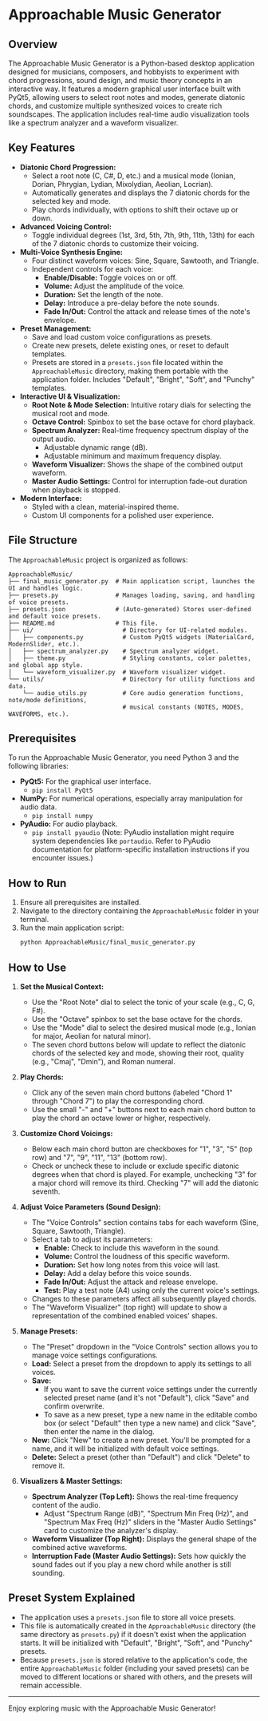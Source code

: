 # Approachable Music Generator

## Overview

The Approachable Music Generator is a Python-based desktop application designed for musicians, composers, and hobbyists to experiment with chord progressions, sound design, and music theory concepts in an interactive way. It features a modern graphical user interface built with PyQt5, allowing users to select root notes and modes, generate diatonic chords, and customize multiple synthesized voices to create rich soundscapes. The application includes real-time audio visualization tools like a spectrum analyzer and a waveform visualizer.

## Key Features

*   **Diatonic Chord Progression:**
    *   Select a root note (C, C#, D, etc.) and a musical mode (Ionian, Dorian, Phrygian, Lydian, Mixolydian, Aeolian, Locrian).
    *   Automatically generates and displays the 7 diatonic chords for the selected key and mode.
    *   Play chords individually, with options to shift their octave up or down.
*   **Advanced Voicing Control:**
    *   Toggle individual degrees (1st, 3rd, 5th, 7th, 9th, 11th, 13th) for each of the 7 diatonic chords to customize their voicing.
*   **Multi-Voice Synthesis Engine:**
    *   Four distinct waveform voices: Sine, Square, Sawtooth, and Triangle.
    *   Independent controls for each voice:
        *   **Enable/Disable:** Toggle voices on or off.
        *   **Volume:** Adjust the amplitude of the voice.
        *   **Duration:** Set the length of the note.
        *   **Delay:** Introduce a pre-delay before the note sounds.
        *   **Fade In/Out:** Control the attack and release times of the note's envelope.
*   **Preset Management:**
    *   Save and load custom voice configurations as presets.
    *   Create new presets, delete existing ones, or reset to default templates.
    *   Presets are stored in a `presets.json` file located within the `ApproachableMusic` directory, making them portable with the application folder. Includes "Default", "Bright", "Soft", and "Punchy" templates.
*   **Interactive UI & Visualization:**
    *   **Root Note & Mode Selection:** Intuitive rotary dials for selecting the musical root and mode.
    *   **Octave Control:** Spinbox to set the base octave for chord playback.
    *   **Spectrum Analyzer:** Real-time frequency spectrum display of the output audio.
        *   Adjustable dynamic range (dB).
        *   Adjustable minimum and maximum frequency display.
    *   **Waveform Visualizer:** Shows the shape of the combined output waveform.
    *   **Master Audio Settings:** Control for interruption fade-out duration when playback is stopped.
*   **Modern Interface:**
    *   Styled with a clean, material-inspired theme.
    *   Custom UI components for a polished user experience.

## File Structure

The `ApproachableMusic` project is organized as follows:

```
ApproachableMusic/
├── final_music_generator.py  # Main application script, launches the UI and handles logic.
├── presets.py                # Manages loading, saving, and handling of voice presets.
├── presets.json              # (Auto-generated) Stores user-defined and default voice presets.
├── README.md                 # This file.
├── ui/                         # Directory for UI-related modules.
│   ├── components.py           # Custom PyQt5 widgets (MaterialCard, ModernSlider, etc.).
│   ├── spectrum_analyzer.py    # Spectrum analyzer widget.
│   ├── theme.py                # Styling constants, color palettes, and global app style.
│   └── waveform_visualizer.py  # Waveform visualizer widget.
└── utils/                      # Directory for utility functions and data.
    └── audio_utils.py          # Core audio generation functions, note/mode definitions,
                                # musical constants (NOTES, MODES, WAVEFORMS, etc.).
```

## Prerequisites

To run the Approachable Music Generator, you need Python 3 and the following libraries:

*   **PyQt5:** For the graphical user interface.
    *   `pip install PyQt5`
*   **NumPy:** For numerical operations, especially array manipulation for audio data.
    *   `pip install numpy`
*   **PyAudio:** For audio playback.
    *   `pip install pyaudio`
    (Note: PyAudio installation might require system dependencies like `portaudio`. Refer to PyAudio documentation for platform-specific installation instructions if you encounter issues.)

## How to Run

1.  Ensure all prerequisites are installed.
2.  Navigate to the directory containing the `ApproachableMusic` folder in your terminal.
3.  Run the main application script:
    ```bash
    python ApproachableMusic/final_music_generator.py
    ```

## How to Use

1.  **Set the Musical Context:**
    *   Use the "Root Note" dial to select the tonic of your scale (e.g., C, G, F#).
    *   Use the "Octave" spinbox to set the base octave for the chords.
    *   Use the "Mode" dial to select the desired musical mode (e.g., Ionian for major, Aeolian for natural minor).
    *   The seven chord buttons below will update to reflect the diatonic chords of the selected key and mode, showing their root, quality (e.g., "Cmaj", "Dmin"), and Roman numeral.

2.  **Play Chords:**
    *   Click any of the seven main chord buttons (labeled "Chord 1" through "Chord 7") to play the corresponding chord.
    *   Use the small "-" and "+" buttons next to each main chord button to play the chord an octave lower or higher, respectively.

3.  **Customize Chord Voicings:**
    *   Below each main chord button are checkboxes for "1", "3", "5" (top row) and "7", "9", "11", "13" (bottom row).
    *   Check or uncheck these to include or exclude specific diatonic degrees when that chord is played. For example, unchecking "3" for a major chord will remove its third. Checking "7" will add the diatonic seventh.

4.  **Adjust Voice Parameters (Sound Design):**
    *   The "Voice Controls" section contains tabs for each waveform (Sine, Square, Sawtooth, Triangle).
    *   Select a tab to adjust its parameters:
        *   **Enable:** Check to include this waveform in the sound.
        *   **Volume:** Control the loudness of this specific waveform.
        *   **Duration:** Set how long notes from this voice will last.
        *   **Delay:** Add a delay before this voice sounds.
        *   **Fade In/Out:** Adjust the attack and release envelope.
        *   **Test:** Play a test note (A4) using only the current voice's settings.
    *   Changes to these parameters affect all subsequently played chords.
    *   The "Waveform Visualizer" (top right) will update to show a representation of the combined enabled voices' shapes.

5.  **Manage Presets:**
    *   The "Preset" dropdown in the "Voice Controls" section allows you to manage voice settings configurations.
    *   **Load:** Select a preset from the dropdown to apply its settings to all voices.
    *   **Save:**
        *   If you want to save the current voice settings under the currently selected preset name (and it's not "Default"), click "Save" and confirm overwrite.
        *   To save as a new preset, type a new name in the editable combo box (or select "Default" then type a new name) and click "Save", then enter the name in the dialog.
    *   **New:** Click "New" to create a new preset. You'll be prompted for a name, and it will be initialized with default voice settings.
    *   **Delete:** Select a preset (other than "Default") and click "Delete" to remove it.

6.  **Visualizers & Master Settings:**
    *   **Spectrum Analyzer (Top Left):** Shows the real-time frequency content of the audio.
        *   Adjust "Spectrum Range (dB)", "Spectrum Min Freq (Hz)", and "Spectrum Max Freq (Hz)" sliders in the "Master Audio Settings" card to customize the analyzer's display.
    *   **Waveform Visualizer (Top Right):** Displays the general shape of the combined active waveforms.
    *   **Interruption Fade (Master Audio Settings):** Sets how quickly the sound fades out if you play a new chord while another is still sounding.

## Preset System Explained

*   The application uses a `presets.json` file to store all voice presets.
*   This file is automatically created in the `ApproachableMusic` directory (the same directory as `presets.py`) if it doesn't exist when the application starts. It will be initialized with "Default", "Bright", "Soft", and "Punchy" presets.
*   Because `presets.json` is stored relative to the application's code, the entire `ApproachableMusic` folder (including your saved presets) can be moved to different locations or shared with others, and the presets will remain accessible.

---

Enjoy exploring music with the Approachable Music Generator!
